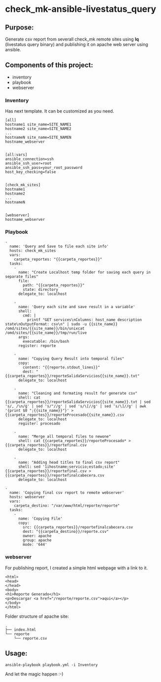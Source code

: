 # check_mk-ansible-livestatus_query

## Purpose:
Generate csv report from severall check_mk remote sites using **lq** (livestatus query binary) and publishing it on apache web server using ansible. 

## Components of this project:
* inventory
* playbook
* webserver


### Inventory
Has next template. It can be customized as you need. 
```
[all]
hostname1 site_name=SITE_NAME1
hostname2 site_name=SITE_NAME2
...
hostnameN site_name=SITE_NAMEN
hostname_webserver


[all:vars]
ansible_connection=ssh
ansible_ssh_user=root
ansible_ssh_pass=your_root_password
host_key_checking=false


[check_mk_sites]
hostname1
hostname2
...
hostnameN


[webserver]
hostname_webserver
```

### Playbook
```
-
  name: 'Query and Save to file each site info'
  hosts: check_mk_sites
  vars:
    carpeta_reportes: "{{carpeta_reportes}}"
  tasks:
    -
      name: "Create Localhost temp folder for saving each query in separate files"
      file:
        path: "{{carpeta_reportes}}"
        state: directory
      delegate_to: localhost

    -
      name: 'Query each site and save result in a variable'
      shell: 
        cmd: |
          printf "GET services\nColumns: host_name description state\nOutputFormat: csv\n" | sudo -u {{site_name}} /omd/sites/{{site_name}}/bin/unixcat /omd/sites/{{site_name}}/tmp/run/live
      args:
        executable: /bin/bash 
      register: reporte

    -
      name: "Copying Query Result into temporal files"
      copy:
        content: "{{reporte.stdout_lines}}"
        dest: "{{carpeta_reportes}}/reporteSalidaServicios{{site_name}}.txt"
      delegate_to: localhost

    -
      name: "Cleaning and formating result for generate csv"
      shell: cat {{carpeta_reportes}}/reporteSalidaServicios{{site_name}}.txt | sed 's/, /\n/g' | sed 's/"//g' | sed 's/\[//g' | sed 's/\]//g' | awk '{print $0 ";{{site_name}}"}' > {{carpeta_reportes}}/reporteProcesado{{site_name}}.csv
      delegate_to: localhost
      register: procesado

    -
      name: "Merge all temporal files to newone"
      shell: cat {{carpeta_reportes}}/reporteProcesado* > {{carpeta_reportes}}/reportefinal.csv 
      delegate_to: localhost
      
    -
      name: "Adding head titles to final csv report"
      shell: sed '1ihostname;servicio;estado;site' {{carpeta_reportes}}/reportefinal.csv > {{carpeta_reportes}}/reportefinalcabecera.csv
      delegate_to: localhost

-
  name: 'Copying final csv report to remote webserver'
  hosts: webserver
  vars:
    carpeta_destino: "/var/www/html/reporte/reporte"
  tasks:
    -
      name: 'Copying File'
      copy:
        src: {{carpeta_reportes}}/reportefinalcabecera.csv
        dest: "{{carpeta_destino}}/reporte.csv"
        owner: apache
        group: apache
        mode: '644'

```

### webserver
For publishing report, I created a simple html webpage with a link to it.
```
<html>
<head>
</head>
<body>
<h1>Reporte Generado</h1>
<p>Descargar <a href="/reporte/reporte.csv">aqui</a></p>
</body>
</html>
```
Folder structure of apache site:
```
.
├── index.html
└── reporte
    └── reporte.csv
```

## Usage:
```
ansible-playbook playbook.yml -i Inventory
```
And let the magic happen :-)
